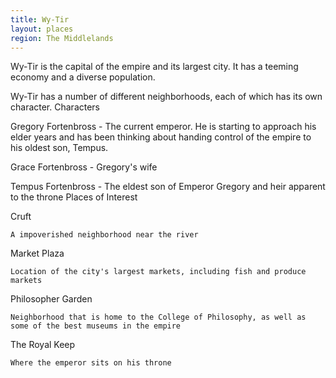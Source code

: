 ```yaml
---
title: Wy-Tir
layout: places
region: The Middlelands
---
```

Wy-Tir is the capital of the empire and its largest city. It has a teeming economy and a diverse population.

Wy-Tir has a number of different neighborhoods, each of which has its own character.
Characters

Gregory Fortenbross - The current emperor. He is starting to approach his elder years and has been thinking about handing control of the empire to his oldest son, Tempus.

Grace Fortenbross - Gregory's wife

Tempus Fortenbross - The eldest son of Emperor Gregory and heir apparent to the throne
Places of Interest

Cruft

    A impoverished neighborhood near the river

Market Plaza

    Location of the city's largest markets, including fish and produce markets

Philosopher Garden

    Neighborhood that is home to the College of Philosophy, as well as some of the best museums in the empire

The Royal Keep

    Where the emperor sits on his throne